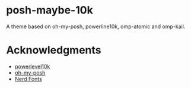 # posh-maybe-10k
A theme based on oh-my-posh, powerline10k, omp-atomic and omp-kail.
# Acknowledgments
* [powerlevel10k](https://github.com/romkatv/powerlevel10k)
* [oh-my-posh](https://github.com/JanDeDobbeleer/oh-my-posh3)
* [Nerd Fonts](https://www.nerdfonts.com/)
